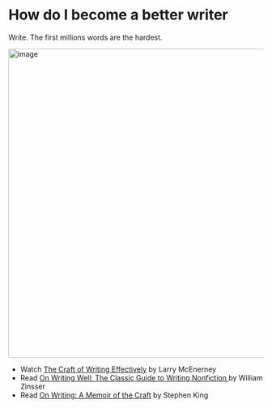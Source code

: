 # How do I become a better writer

Write. The first millions words are the hardest.

<a href="https://twitter.com/patio11/status/1199409126645723136"><img width="611" alt="image" src="https://user-images.githubusercontent.com/2641205/114298377-638f6780-9ab6-11eb-8f48-e9ced636f79e.png"></a>


* Watch [The Craft of Writing Effectively](https://www.youtube.com/watch?v=vtIzMaLkCaM) by Larry McEnerney
* Read [On Writing Well: The Classic Guide to Writing Nonfiction ](https://www.amazon.com/Writing-Well-Classic-Guide-Nonfiction/dp/0060891548) by William Zinsser
* Read [On Writing: A Memoir of the Craft](https://www.amazon.com/Writing-Memoir-Craft-Stephen-King/dp/1439193630) by Stephen King

